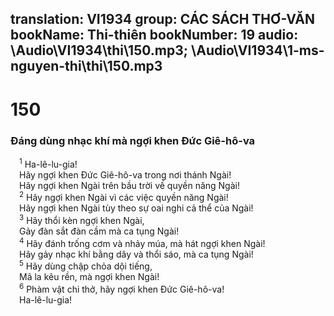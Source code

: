 translation: VI1934
group: CÁC SÁCH THƠ-VĂN
bookName: Thi-thiên 
bookNumber: 19
audio: \Audio\VI1934\thi\150.mp3; \Audio\VI1934\1-ms-nguyen-thi\thi\150.mp3
-------

<div class="title"><h1>150</h1><h3>Đáng dùng nhạc khí mà ngợi khen Đức Giê-hô-va</h3></div>
<span class="verse thi_150_1"> <sup>1</sup> Ha-lê-lu-gia! <br/> Hãy ngợi khen Đức Giê-hô-va trong nơi thánh Ngài! <br/> Hãy ngợi khen Ngài trên bầu trời về quyền năng Ngài! <br/></span>
<span class="verse thi_150_2"> <sup>2</sup> Hãy ngợi khen Ngài vì các việc quyền năng Ngài! <br/> Hãy ngợi khen Ngài tùy theo sự oai nghi cả thể của Ngài! <br/></span>
<span class="verse thi_150_3"> <sup>3</sup> Hãy thổi kèn ngợi khen Ngài, <br/> Gảy đàn sắt đàn cầm mà ca tụng Ngài! <br/></span>
<span class="verse thi_150_4"> <sup>4</sup> Hãy đánh trống cơm và nhảy múa, mà hát ngợi khen Ngài! <br/> Hãy gảy nhạc khí bằng dây và thổi sáo, mà ca tụng Ngài! <br/></span>
<span class="verse thi_150_5"> <sup>5</sup> Hãy dùng chập chỏa dội tiếng, <br/> Mã la kêu rền, mà ngợi khen Ngài! <br/></span>
<span class="verse thi_150_6"> <sup>6</sup> Phàm vật chi thở, hãy ngợi khen Đức Giê-hô-va! <br/> Ha-lê-lu-gia! <br/>  <br/></span>
